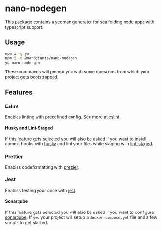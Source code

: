 # nano-nodegen
This package contains a yeoman generator for scaffolding node apps with typescript support.

## Usage

```bash
npm i -g yo
npm i -g @nanogiants/nano-nodegen
yo nano-node-gen
```

These commands will prompt you with some questions from which your project gets bootstrapped.

## Features

### Eslint
Enables linting with predefined config.
See more at [eslint](https://www.npmjs.com/package/eslint).

#### Husky and Lint-Staged
If this feature gets selected you will also be asked if you want to install commit hooks with [husky](https://www.npmjs.com/package/husky) and lint your files while staging with [lint-staged](https://www.npmjs.com/package/lint-staged).


### Prettier
Enables codeformatting with [prettier](https://www.npmjs.com/package/prettier).

### Jest
Enables testing your code with [jest](https://jestjs.io/).

#### Sonarqube
If this feature gets selected you will also be asked if you want to configure [sonarqube](https://www.sonarqube.org/). If `yes`  your project will setup a `docker-compose.yml` file and a few scripts to get started.
